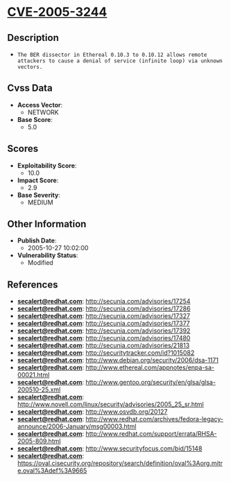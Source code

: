 
# [CVE-2005-3244](https://cve.mitre.org/cgi-bin/cvename.cgi?name=CVE-2005-3244)

## Description

- `The BER dissector in Ethereal 0.10.3 to 0.10.12 allows remote attackers to cause a denial of service (infinite loop) via unknown vectors.`

## Cvss Data

- **Access Vector**:
  - NETWORK
- **Base Score**:
  - 5.0

## Scores

- **Exploitability Score**:
  - 10.0
- **Impact Score**:
  - 2.9
- **Base Severity**:
  - MEDIUM

## Other Information

- **Publish Date**:
  - 2005-10-27 10:02:00
- **Vulnerability Status**:
  - Modified

## References

- **secalert@redhat.com**: http://secunia.com/advisories/17254
- **secalert@redhat.com**: http://secunia.com/advisories/17286
- **secalert@redhat.com**: http://secunia.com/advisories/17327
- **secalert@redhat.com**: http://secunia.com/advisories/17377
- **secalert@redhat.com**: http://secunia.com/advisories/17392
- **secalert@redhat.com**: http://secunia.com/advisories/17480
- **secalert@redhat.com**: http://secunia.com/advisories/21813
- **secalert@redhat.com**: http://securitytracker.com/id?1015082
- **secalert@redhat.com**: http://www.debian.org/security/2006/dsa-1171
- **secalert@redhat.com**: http://www.ethereal.com/appnotes/enpa-sa-00021.html
- **secalert@redhat.com**: http://www.gentoo.org/security/en/glsa/glsa-200510-25.xml
- **secalert@redhat.com**: http://www.novell.com/linux/security/advisories/2005_25_sr.html
- **secalert@redhat.com**: http://www.osvdb.org/20127
- **secalert@redhat.com**: http://www.redhat.com/archives/fedora-legacy-announce/2006-January/msg00003.html
- **secalert@redhat.com**: http://www.redhat.com/support/errata/RHSA-2005-809.html
- **secalert@redhat.com**: http://www.securityfocus.com/bid/15148
- **secalert@redhat.com**: https://oval.cisecurity.org/repository/search/definition/oval%3Aorg.mitre.oval%3Adef%3A9665
